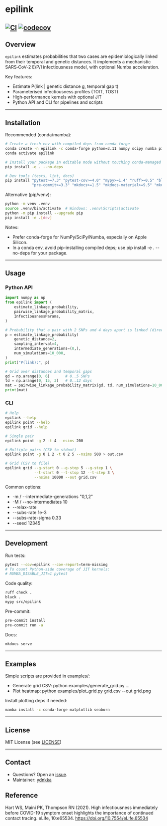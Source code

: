 # epilink

[![CI](https://github.com/ydnkka/epilink/actions/workflows/CI.yml/badge.svg)](https://github.com/ydnkka/epilink/actions/workflows/CI.yml)
[![codecov](https://codecov.io/gh/ydnkka/epilink/branch/master/graph/badge.svg)](https://codecov.io/gh/ydnkka/epilink)
---

## Overview

`epilink` estimates probabilities that two cases are epidemiologically linked from their temporal and genetic distances. It implements a mechanistic SARS‑CoV‑2 E/P/I infectiousness model, with optional Numba acceleration.

Key features:
- Estimate P(link | genetic distance g, temporal gap t)
- Parameterised infectiousness profiles (TOIT, TOST)
- High‑performance kernels with optional JIT
- Python API and CLI for pipelines and scripts

---

## Installation

Recommended (conda/mamba):
```bash
# Create a fresh env with compiled deps from conda-forge
conda create -n epilink -c conda-forge python=3.11 numpy scipy numba pip
conda activate epilink

# Install your package in editable mode without touching conda-managed deps
pip install -e . --no-deps

# Dev tools (tests, lint, docs)
pip install "pytest>=7.3" "pytest-cov>=4.0" "mypy>=1.4" "ruff>=0.5" "black>=24.1" \
            "pre-commit>=3.3" "mkdocs>=1.5" "mkdocs-material>=9.5" "mkdocstrings[python]>=0.24"
```

Alternative (pip/venv):
```bash
python -m venv .venv
source .venv/bin/activate  # Windows: .venv\Scripts\activate
python -m pip install --upgrade pip
pip install -e .[dev]
```

Notes:
- Prefer conda-forge for NumPy/SciPy/Numba, especially on Apple Silicon.
- In a conda env, avoid pip-installing compiled deps; use pip install -e . --no-deps for your package.

---

## Usage

### Python API

```python
import numpy as np
from epilink import (
    estimate_linkage_probability,
    pairwise_linkage_probability_matrix,
    InfectiousnessParams,
)

# Probability that a pair with 2 SNPs and 4 days apart is linked (directly, m=0)
p = estimate_linkage_probability(
    genetic_distance=2,
    sampling_interval=4,
    intermediate_generations=(0,),
    num_simulations=10_000,
)
print("P(link):", p)

# Grid over distances and temporal gaps
gd = np.arange(0, 6)       # 0..5 SNPs
td = np.arange(0, 15, 3)   # 0..12 days
mat = pairwise_linkage_probability_matrix(gd, td, num_simulations=10_000)
print(mat)
```

### CLI

```bash
# Help
epilink --help
epilink point --help
epilink grid --help

# Single pair
epilink point -g 2 -t 4 --nsims 200

# Multiple pairs (CSV to stdout)
epilink point -g 0 1 2 -t 0 2 5 --nsims 500 > out.csv

# Grid (CSV to file)
epilink grid --g-start 0 --g-stop 5 --g-step 1 \
             --t-start 0 --t-stop 12 --t-step 3 \
             --nsims 10000 --out grid.csv
```

Common options:
- -m / --intermediate-generations "0,1,2"
- -M / --no-intermediates 10
- --relax-rate
- --subs-rate 1e-3
- --subs-rate-sigma 0.33
- --seed 12345

---

## Development

Run tests:
```bash
pytest --cov=epilink --cov-report=term-missing
# To count Python-side coverage of JIT kernels:
# NUMBA_DISABLE_JIT=1 pytest
```

Code quality:
```bash
ruff check .
black .
mypy src/epilink
```

Pre-commit:
```bash
pre-commit install
pre-commit run -a
```

Docs:
```bash
mkdocs serve
```

---

## Examples

Simple scripts are provided in examples/:
- Generate grid CSV: python examples/generate_grid.py ...
- Plot heatmap: python examples/plot_grid.py grid.csv --out grid.png

Install plotting deps if needed:
```bash
mamba install -c conda-forge matplotlib seaborn
```

---

## License

MIT License (see [LICENSE](LICENSE))

---

## Contact

- Questions? Open an [issue](https://github.com/ydnkka/epilink/issues).
- Maintainer: [ydnkka](https://github.com/ydnkka)

## Reference

Hart WS, Maini PK, Thompson RN (2021). High infectiousness immediately before COVID-19 symptom onset highlights the importance of continued contact tracing. eLife, 10:e65534. https://doi.org/10.7554/eLife.65534
